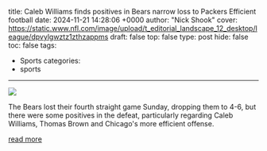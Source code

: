 title: Caleb Williams finds positives in Bears narrow loss to Packers Efficient football
date: 2024-11-21 14:28:06 +0000
author: "Nick Shook"
cover: https://static.www.nfl.com/image/upload/t_editorial_landscape_12_desktop/league/dpvylgwztz1zthzappms
draft: false
top: false
type: post
hide: false
toc: false
tags:
  - Sports
categories:
  - sports
---

![](https://static.www.nfl.com/image/upload/t_editorial_landscape_12_desktop/league/dpvylgwztz1zthzappms)

The Bears lost their fourth straight game Sunday, dropping them to 4-6, but there were some positives in the defeat, particularly regarding Caleb Williams, Thomas Brown and Chicago's more efficient offense.

[read more](https://www.nfl.com/news/caleb-williams-finds-positives-bears-narrow-loss-packers-efficient-football)
